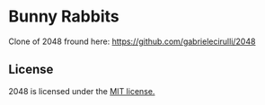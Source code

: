 # Bunny Rabbits
Clone of 2048 fround here: https://github.com/gabrielecirulli/2048

## License
2048 is licensed under the [MIT license.](https://github.com/gabrielecirulli/2048/blob/master/LICENSE.txt)

